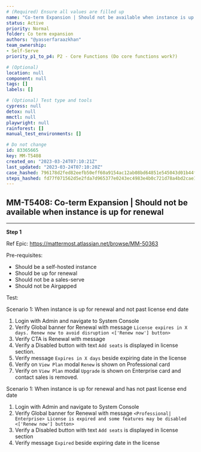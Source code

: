 ```yaml
---
# (Required) Ensure all values are filled up
name: "Co-term Expansion | Should not be available when instance is up for renewal"
status: Active
priority: Normal
folder: Co term expansion
authors: "@yasserfaraazkhan"
team_ownership: 
- Self-Serve
priority_p1_to_p4: P2 - Core Functions (Do core functions work?)

# (Optional)
location: null
component: null
tags: []
labels: []

# (Optional) Test type and tools
cypress: null
detox: null
mmctl: null
playwright: null
rainforest: []
manual_test_environments: []

# Do not change
id: 83365665
key: MM-T5408
created_on: "2023-03-24T07:10:21Z"
last_updated: "2023-03-24T07:10:20Z"
case_hashed: 796178d2fed82eefb50eff60a9154ac12ab08bd64851e545043d01b44fc8805c2ed7d1e1ce426fec21fce411e2959a09
steps_hashed: fd77f071562d5e2fda7d965377e0243ec4983e4b0c721d78a4bd2cae166eb06076918368e9cb095bb9ce0cc23f4b6269
---
```


<!-- (Auto-generated) Based on frontmatter's "key" and "name" -->

## MM-T5408: Co-term Expansion | Should not be available when instance is up for renewal

---

**Step 1**

Ref Epic: <https://mattermost.atlassian.net/browse/MM-50363>

Pre-requisites:

- Should be a self-hosted instance
- Should be up for renewal
- Should not be a sales-serve
- Should not be Airgapped

Test:

Scenario 1: When instance is up for renewal and not past license end date

1. Login with Admin and navigate to System Console
2. Verify Global banner for Renewal with message `License expires in X days. Renew now to avoid disruption <['Renew now'] button>`
3. Verify CTA is Renewal with message
4. Verify a Disabled button with text `Add seats` is displayed in license section.
5. Verify message `Expires in X days` beside expiring date in the license
6. Verify on `View Plan` modal `Renew` is shown on Professional card
7. Verify on `View Plan` modal `Upgrade` is shown on Enterprise card and contact sales is removed.

Scenario 1: When instance is up for renewal and has not past license end date

1. Login with Admin and navigate to System Console
2. Verify Global banner for Renewal with message `<Professional| Enterprise> License is expired and some features may be disabled <['Renew now'] button>`
3. Verify a Disabled button with text `Add seats` is displayed in license section
4. Verify message `Expired` beside expiring date in the license
